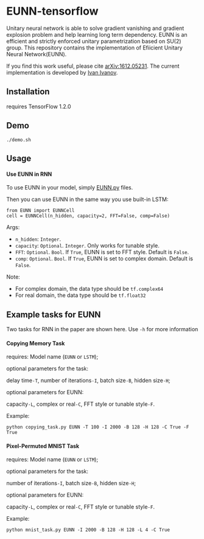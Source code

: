 # EUNN-tensorflow

Unitary neural network is able to solve gradient vanishing and gradient explosion problem and help learning long term dependency. EUNN is an efficient and strictly enforced unitary parametrization based on SU(2) group. This repository contains the implementation of Efiicient Unitary Neural Network(EUNN). 

If you find this work useful, please cite [arXiv:1612.05231](https://arxiv.org/pdf/1612.05231.pdf). The current implementation is developed by [Ivan Ivanov](https://github.com/vanjo9800).

## Installation

requires TensorFlow 1.2.0

## Demo

```
./demo.sh
```

## Usage

#### Use EUNN in RNN 
To use EUNN in your model, simply [EUNN.py](https://github.com/jingli9111/EUNN-tensorflow/blob/master/EUNN.py) files.

Then you can use EUNN in the same way you use built-in LSTM:
```
from EUNN import EUNNCell
cell = EUNNCell(n_hidden, capacity=2, FFT=False, comp=False)
```
Args:
- `n_hidden`: `Integer`.
- `capacity`: `Optional`. `Integer`. Only works for tunable style.
- `FFT`: `Optional`. `Bool`. If `True`, EUNN is set to FFT style. Default is `False`.
- `comp`: `Optional`. `Bool`. If `True`, EUNN is set to complex domain. Default is `False`.

Note:
- For complex domain, the data type should be `tf.complex64`
- For real domain, the data type should be `tf.float32`


## Example tasks for EUNN
Two tasks for RNN in the paper are shown here. Use `-h` for more information

#### Copying Memory Task
requires: Model name (`EUNN` or `LSTM`);

optional parameters for the task: 

delay time`-T`, number of iterations`-I`, batch size`-B`, hidden size`-H`;

optional parameters for EUNN:

capacity`-L`, complex or real`-C`, FFT style or tunable style`-F`.

Example:
```
python copying_task.py EUNN -T 100 -I 2000 -B 128 -H 128 -C True -F True
```


#### Pixel-Permuted MNIST Task
requires: Model name (`EUNN` or `LSTM`);

optional parameters for the task:

number of iterations`-I`, batch size`-B`, hidden size`-H`;

optional parameters for EUNN:

capacity`-L`, complex or real`-C`, FFT style or tunable style`-F`.

Example:
```
python mnist_task.py EUNN -I 2000 -B 128 -H 128 -L 4 -C True 
```


